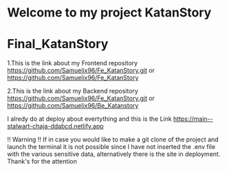 # Welcome to my project KatanStory 

# Final_KatanStory

1.This is the link about my Frontend repository https://github.com/Samuelix96/Fe_KatanStory.git or https://github.com/Samuelix96/Fe_KatanStory

2.This is the link about my Backend repository https://github.com/Samuelix96/Fe_KatanStory.git or https://github.com/Samuelix96/Be_Katanstory

I alredy do at deploy about evertything and this is the Link  https://main--stalwart-chaja-ddabcd.netlify.app

!! Warning !! 
If in case you would like to make a git clone of the project and launch the terminal it is not possible since I have not inserted the .env file with the various sensitive data, alternatively there is the site in deployment. Thank's for the attention
